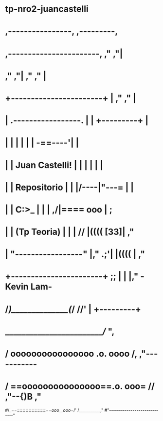 # tp-nro2-juancastelli
#             ,----------------,              ,---------,
#        ,-----------------------,          ,"        ,"|
#      ,"                      ,"|        ,"        ,"  |
#     +-----------------------+  |      ,"        ,"    |
#     |  .-----------------.  |  |     +---------+      |
#     |  |                 |  |  |     | -==----'|      |
#     |  |  Juan Castelli! |  |  |     |         |      |
#     |  |  Repositorio    |  |  |/----|"---=    |      |
#     |  |  C:\>_          |  |  |   ,/|==== ooo |      ;
#     |  |  (Tp Teoria)    |  |  |  // |(((( [33]|    ,"
#     |  "-----------------"  |," .;'| |((((     |  ,"
#     +-----------------------+  ;;  | |         |,"     -Kevin Lam-
#        /_)______________(_/  //'   | +---------+
#   ___________________________/___  ",
#  /  oooooooooooooooo  .o.  oooo /,   \,"-----------
# / ==ooooooooooooooo==.o.  ooo= //   ,"\--{)B     ,"
#/_==__==========__==_ooo__ooo=_/'   /___________,"
#"-----------------------------"
